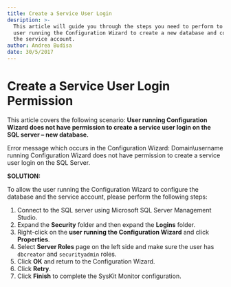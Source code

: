 ```yaml
---
title: Create a Service User Login
desription: >-
  This article will guide you through the steps you need to perform to allow the
  user running the Configuration Wizard to create a new database and configure
  the service account.
author: Andrea Budisa
date: 30/5/2017
---
```


# Create a Service User Login Permission

This article covers the following scenario: **User running Configuration Wizard does not have permission to create a service user login on the SQL server – new database.**

Error message which occurs in the Configuration Wizard: Domain\username running Configuration Wizard does not have permission to create a service user login on the SQL Server.

**SOLUTION:**

To allow the user running the Configuration Wizard to configure the database and the service account, please perform the following steps:

1. Connect to the SQL server using Microsoft SQL Server Management Studio.
2. Expand the **Security** folder and then expand the **Logins** folder.
3. Right-click on the **user running the Configuration Wizard** and click **Properties**.
4. Select **Server Roles** page on the left side and make sure the user has `dbcreator` and `securityadmin` roles.
5. Click **OK** and return to the Configuration Wizard.
6. Click **Retry**.
7. Click **Finish** to complete the SysKit Monitor configuration.

